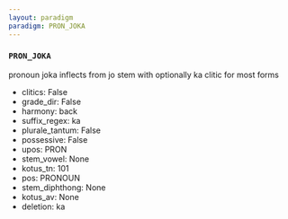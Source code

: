 ```yaml
---
layout: paradigm
paradigm: PRON_JOKA
---
```

### ` PRON_JOKA `

pronoun joka inflects from jo stem with optionally ka clitic for most forms
* clitics: False
* grade_dir: False
* harmony: back
* suffix_regex: ka
* plurale_tantum: False
* possessive: False
* upos: PRON
* stem_vowel: None
* kotus_tn: 101
* pos: PRONOUN
* stem_diphthong: None
* kotus_av: None
* deletion: ka
